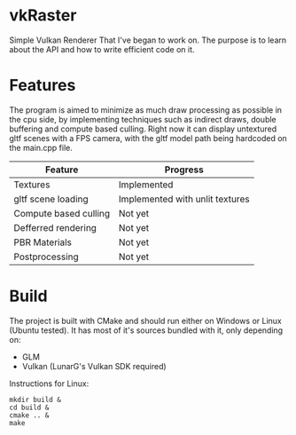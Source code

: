 # vkRaster

Simple Vulkan Renderer That I've began to work on. The purpose is to learn about the API and how to write efficient code on it.

# Features

The program is aimed to minimize as much draw processing as possible in the cpu side, by implementing techniques such as indirect draws, double buffering and compute based culling.
Right now it can display untextured gltf scenes with a FPS camera, with the gltf model path being hardcoded on the main.cpp file.

| Feature | Progress |
| - | - |
| Textures | Implemented |
| gltf scene loading | Implemented with unlit textures |
| Compute based culling | Not yet |
| Defferred rendering | Not yet |
| PBR Materials | Not yet |
| Postprocessing | Not yet |

# Build

The project is built with CMake and should run either on Windows or Linux (Ubuntu tested).
It has most of it's sources bundled with it, only depending on:
- GLM
- Vulkan (LunarG's Vulkan SDK required)

Instructions for Linux:

```
mkdir build &
cd build &
cmake .. &
make
```